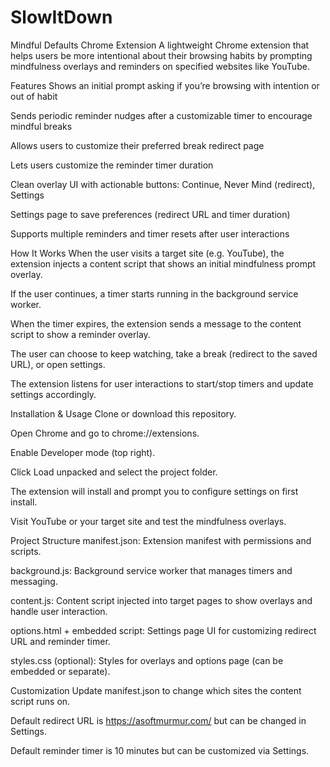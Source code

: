# SlowItDown

Mindful Defaults Chrome Extension
A lightweight Chrome extension that helps users be more intentional about their browsing habits by prompting mindfulness overlays and reminders on specified websites like YouTube.

Features
Shows an initial prompt asking if you’re browsing with intention or out of habit

Sends periodic reminder nudges after a customizable timer to encourage mindful breaks

Allows users to customize their preferred break redirect page

Lets users customize the reminder timer duration

Clean overlay UI with actionable buttons: Continue, Never Mind (redirect), Settings

Settings page to save preferences (redirect URL and timer duration)

Supports multiple reminders and timer resets after user interactions

How It Works
When the user visits a target site (e.g. YouTube), the extension injects a content script that shows an initial mindfulness prompt overlay.

If the user continues, a timer starts running in the background service worker.

When the timer expires, the extension sends a message to the content script to show a reminder overlay.

The user can choose to keep watching, take a break (redirect to the saved URL), or open settings.

The extension listens for user interactions to start/stop timers and update settings accordingly.

Installation & Usage
Clone or download this repository.

Open Chrome and go to chrome://extensions.

Enable Developer mode (top right).

Click Load unpacked and select the project folder.

The extension will install and prompt you to configure settings on first install.

Visit YouTube or your target site and test the mindfulness overlays.

Project Structure
manifest.json: Extension manifest with permissions and scripts.

background.js: Background service worker that manages timers and messaging.

content.js: Content script injected into target pages to show overlays and handle user interaction.

options.html + embedded script: Settings page UI for customizing redirect URL and reminder timer.

styles.css (optional): Styles for overlays and options page (can be embedded or separate).

Customization
Update manifest.json to change which sites the content script runs on.

Default redirect URL is https://asoftmurmur.com/ but can be changed in Settings.

Default reminder timer is 10 minutes but can be customized via Settings.
